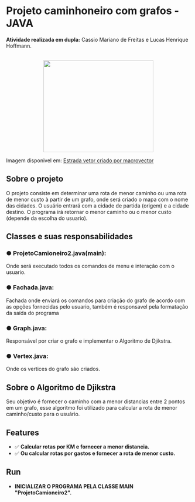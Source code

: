 <h1>Projeto caminhoneiro com grafos - JAVA</h1>
<strong>Atividade realizada em dupla:</strong> Cassio Mariano de Freitas e Lucas Henrique Hoffmann.
<br>
<br>
<p align="center">
    <img src="https://image.freepik.com/vetores-gratis/caminhao-de-entrega-com-uma-grande-caixa_1284-44424.jpg" width = "300px" height = "250px" >
    <p>Imagem disponivel em: <a href="https://br.freepik.com/fotos-vetores-gratis/estrada">Estrada vetor criado por macrovector</a></p>
</p>
<h2>Sobre o projeto</h2>
<p>O projeto consiste em determinar uma rota de menor caminho ou uma rota de menor custo à partir de um grafo, onde será criado o mapa com o nome das cidades. O usuário entrará com a cidade de partida (origem) e a cidade destino. O programa irá retornar o menor caminho ou o menor custo (depende da escolha do usuario).</p>

<h2>Classes e suas responsabilidades</h2>
<h3><b>● ProjetoCamioneiro2.java(main): </b></h3>
<p>Onde será executado todos os comandos de menu e interação com o usuario.</p>
<h3><b>● Fachada.java:</b></h3>
<p>Fachada onde enviará os comandos para criação do grafo de acordo com as opções fornecidas pelo usuario, também é responsavel pela formatação da saída do programa</p>
<h3><b>● Graph.java:</b></h3>
<p>Responsável por criar o grafo e implementar o Algoritmo de Djikstra.</p>
<h3><b>● Vertex.java:</b></h3>
<p>Onde os vertices do grafo são criados.</p>


<h2>Sobre o Algoritmo de Djikstra</h2>
<p>Seu objetivo é fornecer o caminho com a menor distancias entre 2 pontos em um grafo, esse algoritmo foi utilizado para calcular a rota de menor caminho/custo para o usuário.</p>

## Features
- ✅ **Calcular rotas por KM e fornecer a menor distancia.**
- ✅ **Ou calcular rotas por gastos e fornecer a rota de menor custo.**

## Run

- **INICIALIZAR O PROGRAMA PELA CLASSE MAIN "ProjetoCamioneiro2".**
